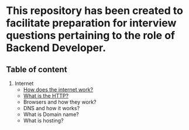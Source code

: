 # This repository has been created to facilitate preparation for interview questions pertaining to the role of **Backend Developer**.

## Table of content
1. Internet
   - [How does the internet work?](./internet/how-does-the-internet-work.md)
   - [What is the HTTP?](./internet/what-is-the-http.md)
   - Browsers and how they work?
   - DNS and how it works?
   - What is Domain name?
   - What is hosting?